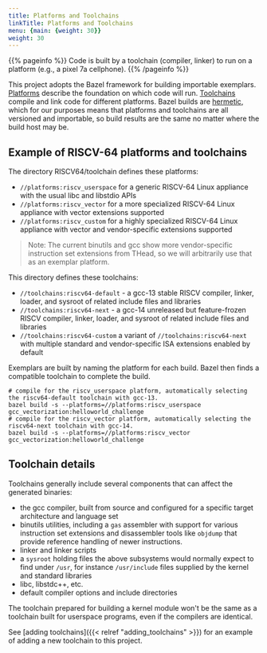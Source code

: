 ```yaml
---
title: Platforms and Toolchains
linkTitle: Platforms and Toolchains
menu: {main: {weight: 30}}
weight: 30
---
```


{{% pageinfo %}}
Code is built by a toolchain (compiler, linker) to run on a platform (e.g., a pixel 7a cellphone).
{{% /pageinfo %}}

This project adopts the Bazel framework for building importable exemplars.  [Platforms](https://bazel.build/extending/platforms)
describe the foundation on which code will run.  [Toolchains](https://bazel.build/extending/toolchains) compile and link code for different
platforms.  Bazel builds are [hermetic](https://bazel.build/basics/hermeticity), which for our purposes means that platforms and toolchains
are all versioned and importable, so build results are the same no matter where the build host may be.

## Example of RISCV-64 platforms and toolchains

The directory RISCV64/toolchain defines these platforms:

* `//platforms:riscv_userspace` for a generic RISCV-64 Linux appliance with the usual libc and libstdio APIs
* `//platforms:riscv_vector` for a more specialized RISCV-64 Linux appliance with vector extensions supported
* `//platforms:riscv_custom` for a highly specialized RISCV-64 Linux appliance with vector and vendor-specific extensions supported

>Note: The current binutils and gcc show more vendor-specific instruction set extensions from THead, so we will arbitrarily use that
>      as an exemplar platform.

This directory defines these toolchains:

* `//toolchains:riscv64-default` - a gcc-13 stable RISCV compiler, linker, loader, and sysroot of related include files and libraries
* `//toolchains:riscv64-next` - a gcc-14 unreleased but feature-frozen RISCV compiler, linker, loader, and sysroot of related include files
  and libraries
* `//toolchains:riscv64-custom` a variant of  `//toolchains:riscv64-next` with multiple standard and vendor-specific ISA extensions enabled
  by default

Exemplars are built by naming the platform for each build.  Bazel then finds a compatible toolchain to complete the build.

```console
# compile for the riscv_userspace platform, automatically selecting the riscv64-default toolchain with gcc-13.
bazel build -s --platforms=//platforms:riscv_userspace gcc_vectorization:helloworld_challenge
# compile for the riscv_vector platform, automatically selecting the riscv64-next toolchain with gcc-14.
bazel build -s --platforms=//platforms:riscv_vector gcc_vectorization:helloworld_challenge
```

## Toolchain details

Toolchains generally include several components that can affect the generated binaries:

* the gcc compiler, built from source and configured for a specific target architecture and language set
* binutils utilities, including a `gas` assembler with support for various instruction set extensions
  and disassembler tools like `objdump` that provide reference handling of newer instructions.
* linker and linker scripts
* a `sysroot` holding files the above subsystems would normally expect to find under `/usr`, for instance
    `/usr/include` files supplied by the kernel and standard libraries
* libc, libstdc++, etc.
* default compiler options and include directories

The toolchain prepared for building a kernel module won't be the same as a toolchain built for userspace programs,
even if the compilers are identical.

See [adding toolchains]({{< relref "adding_toolchains" >}}) for an example of adding a new toolchain to this project.